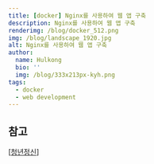 ```yaml
---
title: [docker] Nginx를 사용하여 웹 앱 구축
description: Nginx를 사용하여 웹 앱 구축
renderimg: /blog/docker_512.png
img: /blog/landscape_1920.jpg
alt: Nginx를 사용하여 웹 앱 구축
author:
  name: Hulkong
  bio: ''
  img: /blog/333x213px-kyh.png
tags:
  - docker
  - web development
---
```


## 참고

[[청년정신](https://bum752.github.io/posts/Docker%EB%A5%BC-%EC%9D%B4%EC%9A%A9%ED%95%B4-%EC%9B%B9-%EC%95%A0%ED%94%8C%EB%A6%AC%EC%BC%80%EC%9D%B4%EC%85%98%EA%B3%BC-NGINX-%EC%82%AC%EC%9A%A9%ED%95%98%EA%B8%B0-(with-docker-compose)/)]
